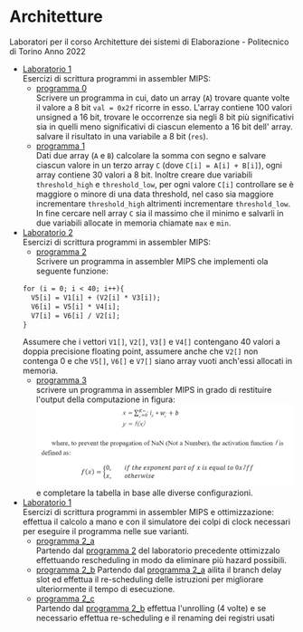 # Architetture
Laboratori per il corso Architetture dei sistemi di Elaborazione - Politecnico di Torino Anno 2022

* [Laboratorio 1](https://github.com/lorenzobellino/Architetture/blob/master/Laboratori/Lab01/lab_01.pdf)  
Esercizi di scrittura programmi in assembler MIPS:
  + [programma 0](https://github.com/lorenzobellino/Architetture/blob/main/Laboratori/Lab01/program_0.s)  
  Scrivere un programma in cui, dato un array (```A```) trovare quante volte il valore a 8 bit ```val = 0x2f``` ricorre in esso. L'array contiene 100 valori unsigned a 16 bit, trovare le occorrenze sia negli 8 bit più significativi sia in quelli meno significativi di ciascun elemento a 16 bit dell' array. salvare il risultato in una variabile a 8 bit (```res```).
  + [programma 1](https://github.com/lorenzobellino/Architetture/blob/main/Laboratori/Lab01/program_1.s)  
Dati due array (```A``` e ```B```) calcolare la somma con segno e salvare ciascun valore in un terzo array ```C``` (dove ```C[i] = A[i] + B[i]```), ogni array contiene 30 valori a 8 bit. Inoltre creare due variabili ```threshold_high``` e ```threshold_low```, per ogni valore ```C[i]``` controllare se è maggiore o minore di una data threshold, nel caso sia maggiore incrementare ```threshold_high``` altrimenti incrementare ```threshold_low```. In fine cercare nell array ```C``` sia il massimo che il minimo e salvarli in due variabili allocate in memoria chiamate ```max``` e ```min```.
* [Laboratorio 2](https://github.com/lorenzobellino/Architetture/blob/main/Laboratori/Lab02/lab_02.pdf)  
Esercizi di scrittura programmi in assembler MIPS:
  + [programma 2](https://github.com/lorenzobellino/Architetture/blob/main/Laboratori/Lab02/program_2.s)   
  Scrivere un programma in assembler MIPS che implementi ola seguente funzione:  
  ```
  for (i = 0; i < 40; i++){
    V5[i] = V1[i] + (V2[i] * V3[i]);
    V6[i] = V5[i] * V4[i];
    V7[i] = V6[i] / V2[i];
  }
  ```
  Assumere che i vettori ```V1[]```, ```V2[]```, ```V3[]``` e ```V4[]``` contengano 40 valori a doppia precisione floating point, assumere anche che ```V2[]```  non contenga 0 e che ```V5[]```, ```V6[]``` e ```V7[]``` siano array vuoti anch'essi allocati in memoria.
  + [programma 3](https://github.com/lorenzobellino/Architetture/blob/main/Laboratori/Lab02/program_3.s)  
  scrivere un programma in assembler MIPS in grado di restituire l'output della computazione in figura:  
  ![](https://github.com/lorenzobellino/Architetture/blob/main/img/img1.png)  
  e completare la tabella in base alle diverse configurazioni.
* [Laboratorio 1](https://github.com/lorenzobellino/Architetture/blob/master/Laboratori/Lab01/lab_013.pdf)  
  Esercizi di scrittura programmi in assembler MIPS e ottimizzazione: effettua il calcolo a mano e con il simulatore dei colpi di clock necessari per eseguire il programma nelle sue varianti.
    + [programma 2_a](https://github.com/lorenzobellino/Architetture/blob/main/Laboratori/Lab03/program_2_a.s)  
    Partendo dal [programma 2](https://github.com/lorenzobellino/Architetture/blob/main/Laboratori/Lab02/program_2.s) del laboratorio precedente ottimizzalo effettuando rescheduling in modo da eliminare più hazard possibili.
    + [programma 2_b](https://github.com/lorenzobellino/Architetture/blob/main/Laboratori/Lab03/program_2_b.s)
    Partendo dal [programma 2_a](https://github.com/lorenzobellino/Architetture/blob/main/Laboratori/Lab03/program_2_a.s) ailita il branch delay slot ed effettua il re-scheduling delle istruzioni per migliorare ulteriormente il tempo di esecuzione.
    + [programma 2_c](https://github.com/lorenzobellino/Architetture/blob/main/Laboratori/Lab03/program_2_c.s)  
    Partendo dal [programma 2_b](https://github.com/lorenzobellino/Architetture/blob/main/Laboratori/Lab03/program_2_b.s) effettua l'unrolling (4 volte) e se necessario effettua re-scheduling e il renaming dei registri usati
